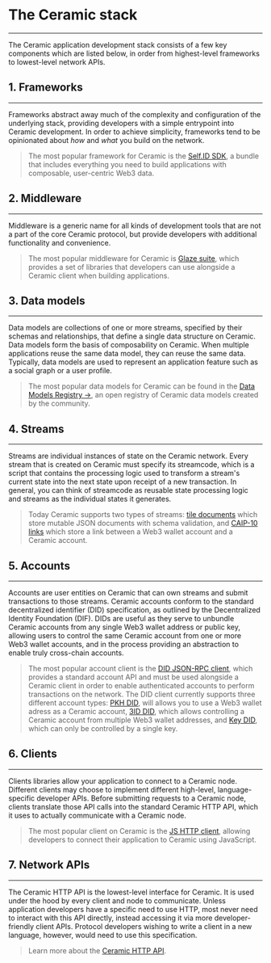 # **The Ceramic stack**

---

The Ceramic application development stack consists of a few key components which are listed below, in order from highest-level frameworks to lowest-level network APIs.

## **1. Frameworks**

---

Frameworks abstract away much of the complexity and configuration of the underlying stack, providing developers with a simple entrypoint into Ceramic development. In order to achieve simplicity, frameworks tend to be opinionated about _how_ and _what_ you build on the network.

> The most popular framework for Ceramic is the [Self.ID SDK](../reference/self-id/index.md), a bundle that includes everything you need to build applications with composable, user-centric Web3 data.

## **2. Middleware**

---

Middleware is a generic name for all kinds of development tools that are not a part of the core Ceramic protocol, but provide developers with additional functionality and convenience.

> The most popular middleware for Ceramic is [Glaze suite](../reference/glaze/index.md), which provides a set of libraries that developers can use alongside a Ceramic client when building applications.

## **3. Data models**

---

Data models are collections of one or more streams, specified by their schemas and relationships, that define a single data structure on Ceramic. Data models form the basis of composability on Ceramic. When multiple applications reuse the same data model, they can reuse the same data. Typically, data models are used to represent an application feature such as a social graph or a user profile.

> The most popular data models for Ceramic can be found in the [Data Models Registry →](../docs/advanced/standards/data-models/data-model-universe.md), an open registry of Ceramic data models created by the community.

## **4. Streams**

---

Streams are individual instances of state on the Ceramic network. Every stream that is created on Ceramic must specify its streamcode, which is a script that contains the processing logic used to transform a stream's current state into the next state upon receipt of a new transaction. In general, you can think of streamcode as reusable state processing logic and streams as the individual states it generates.

> Today Ceramic supports two types of streams: [tile documents](../docs/advanced/standards/stream-programs/tile-document.md) which store mutable JSON documents with schema validation, and [CAIP-10 links](../docs/advanced/standards/stream-programs/caip10-link.md) which store a link between a Web3 wallet account and a Ceramic account.

## **5. Accounts**

---

Accounts are user entities on Ceramic that can own streams and submit transactions to those streams. Ceramic accounts conform to the standard decentralized identifier (DID) specification, as outlined by the Decentralized Identity Foundation (DIF). DIDs are useful as they serve to unbundle Ceramic accounts from any single Web3 wallet address or public key, allowing users to control the same Ceramic account from one or more Web3 wallet accounts, and in the process providing an abstraction to enable truly cross-chain accounts.

> The most popular account client is the [DID JSON-RPC client](../reference/core-clients/did-jsonrpc.md), which provides a standard account API and must be used alongside a Ceramic client in order to enable authenticated accounts to perform transactions on the network. The DID client currently supports three different account types: [PKH DID](../docs/advanced/standards/accounts/pkh-did.md), will allows you to use a Web3 wallet adress as a Ceramic account, [3ID DID](../docs/advanced/standards/accounts/3id-did.md), which allows controlling a Ceramic account from multiple Web3 wallet addresses, and [Key DID](../docs/advanced/standards/accounts/key-did.md), which can only be controlled by a single key.

## **6. Clients**

---

Clients libraries allow your application to connect to a Ceramic node. Different clients may choose to implement different high-level, language-specific developer APIs. Before submitting requests to a Ceramic node, clients translate those API calls into the standard Ceramic HTTP API, which it uses to actually communicate with a Ceramic node.

> The most popular client on Ceramic is the [JS HTTP client](../reference/core-clients/ceramic-http.md), allowing developers to connect their application to Ceramic using JavaScript.

## **7. Network APIs**

---

The Ceramic HTTP API is the lowest-level interface for Ceramic. It is used under the hood by every client and node to communicate. Unless application developers have a specific need to use HTTP, most never need to interact with this API directly, instead accessing it via more developer-friendly client APIs. Protocol developers wishing to write a client in a new language, however, would need to use this specification.

> Learn more about the [Ceramic HTTP API](../build/http/api.md).
